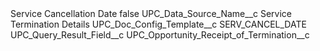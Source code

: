 <?xml version="1.0" encoding="UTF-8"?>
<CustomMetadata xmlns="http://soap.sforce.com/2006/04/metadata" xmlns:xsi="http://www.w3.org/2001/XMLSchema-instance" xmlns:xsd="http://www.w3.org/2001/XMLSchema">
    <label>Service Cancellation Date</label>
    <protected>false</protected>
    <values>
        <field>UPC_Data_Source_Name__c</field>
        <value xsi:type="xsd:string">Service Termination Details</value>
    </values>
    <values>
        <field>UPC_Doc_Config_Template__c</field>
        <value xsi:type="xsd:string">SERV_CANCEL_DATE</value>
    </values>
    <values>
        <field>UPC_Query_Result_Field__c</field>
        <value xsi:type="xsd:string">UPC_Opportunity_Receipt_of_Termination__c</value>
    </values>
</CustomMetadata>
